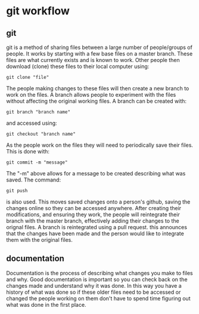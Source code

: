 # git workflow

## git

git is a method of sharing files between a large number of people/groups of 
people. It works by starting with a few base files on a master branch. These 
files are what currently exists and is known to work. Other people then 
download (clone) these files to their local computer using:

    git clone "file"

The people making changes to these files will then create a new branch to 
work on the files. A branch allows people to experiment with the files without 
affecting the original working files. A branch can be created with:

    git branch "branch name"

and accessed using:

    git checkout "branch name"

As the people work on the files they will need to periodically save their 
files. This is done with:

    git commit -m "message"

The "-m" above allows for a message to be created describing what was saved. 
The command:

    git push

is also used. This moves saved changes onto a person's github, saving the 
changes online so they can be accessed anywhere. After creating their 
modifications, and ensuring they work, the people will reintegrate their branch 
with the master branch, effectively adding their changes to the orignal files. 
A branch is reintegrated using a pull request. this announces that the changes 
have been made and the person would like to integrate them with the original 
files.

## documentation

Documentation is the process of describing what changes you make to files and 
why. Good documentation is important so you can check back on the changes made 
and understand why it was done. In this way you have a history of what was 
done so if these older files need to be accessed or changed the people working 
on them don't have to spend time figuring out what was done in the first place.

